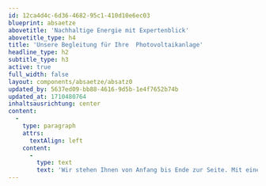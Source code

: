 ```yaml
---
id: 12ca4d4c-6d36-4682-95c1-410d10e6ec03
blueprint: absaetze
abovetitle: 'Nachhaltige Energie mit Expertenblick'
abovetitle_type: h4
title: 'Unsere Begleitung für Ihre  Photovoltaikanlage'
headline_type: h2
subtitle_type: h3
active: true
full_width: false
layout: components/absaetze/absatz0
updated_by: 5637ed09-bb88-4616-9d5b-1e4f7652b74b
updated_at: 1710480764
inhaltsausrichtung: center
content:
  -
    type: paragraph
    attrs:
      textAlign: left
    content:
      -
        type: text
        text: 'Wir stehen Ihnen von Anfang bis Ende zur Seite. Mit einer individuellen Bedarfsanalyse, technologischem Know-how und präziser Installation bringen wir Ihre Photovoltaikanlage zum Erfolg. Vertrauen Sie auf unser Expertenteam für eine nachhaltige Energiezukunft.'
---
```

